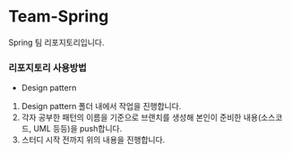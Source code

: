 # Team-Spring
Spring 팀 리포지토리입니다.


### 리포지토리 사용방법
- Design pattern
1. Design pattern 폴더 내에서 작업을 진행합니다.
2. 각자 공부한 패턴의 이름을 기준으로 브랜치를 생성해 본인이 준비한 내용(소스코드, UML 등등)을 push합니다.
3. 스터디 시작 전까지 위의 내용을 진행합니다.
